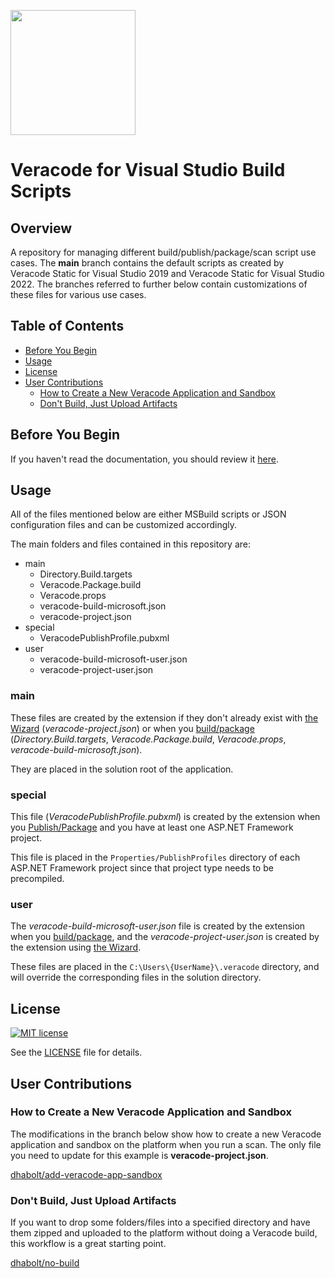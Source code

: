 <img src="https://help.veracode.com/internal/api/webapp/header/logo" width="200" /><br>

# Veracode for Visual Studio Build Scripts

## Overview

A repository for managing different build/publish/package/scan script use cases. The **main** branch contains the default scripts as created by Veracode Static for Visual Studio 2019 and Veracode Static for Visual Studio 2022. The branches referred to further below contain customizations of these files for various use cases.

## Table of Contents
- [Before You Begin](#before-you-begin)
- [Usage](#usage)
- [License](#license)
- [User Contributions](#user-contributions)
  - [How to Create a New Veracode Application and Sandbox](#how-to-create-a-new-veracode-application-and-sandbox)
  - [Don't Build, Just Upload Artifacts](#dont-build-just-upload-artifacts)

## Before You Begin

If you haven't read the documentation, you should review it [here](https://docs.veracode.com/r/About_Veracode_Static_for_Visual_Studio_New).

## Usage

All of the files mentioned below are either MSBuild scripts or JSON configuration files and can be customized accordingly.

The main folders and files contained in this repository are:
- main
  - Directory.Build.targets
  - Veracode.Package.build
  - Veracode.props
  - veracode-build-microsoft.json
  - veracode-project.json
- special
  - VeracodePublishProfile.pubxml
- user
  - veracode-build-microsoft-user.json
  - veracode-project-user.json

### main

These files are created by the extension if they don't already exist with [the Wizard](https://docs.veracode.com/r/Configure_Project_Settings_for_Veracode_Static_for_Visual_Studio?tocId=CYNHgc_zP4HHAfEVENyqYg) (*veracode-project.json*) or when you [build/package](https://docs.veracode.com/r/Custom_Workflow_Tool_Window_in_Veracode_Static_for_Visual_Studio?tocId=jR~U3bfZEP_pso7kJI3rmA) (*Directory.Build.targets*, *Veracode.Package.build*, *Veracode.props*, *veracode-build-microsoft.json*).

They are placed in the solution root of the application.

### special

This file (*VeracodePublishProfile.pubxml*) is created by the extension when you [Publish/Package](https://docs.veracode.com/r/Custom_Workflow_Tool_Window_in_Veracode_Static_for_Visual_Studio?tocId=jR~U3bfZEP_pso7kJI3rmA) and you have at least one <span>ASP.</span>NET Framework project.

This file is placed in the `Properties/PublishProfiles` directory of each <span>ASP.</span>NET Framework project since that project type needs to be precompiled.

### user

The *veracode-build-microsoft-user.json* file is created by the extension when you [build/package](https://docs.veracode.com/r/Custom_Workflow_Tool_Window_in_Veracode_Static_for_Visual_Studio?tocId=jR~U3bfZEP_pso7kJI3rmA), and the *veracode-project-user.json* is created by the extension using [the Wizard](https://docs.veracode.com/r/Configure_Project_Settings_for_Veracode_Static_for_Visual_Studio?tocId=CYNHgc_zP4HHAfEVENyqYg).

These files are placed in the `C:\Users\{UserName}\.veracode` directory, and will override the corresponding files in the solution directory.

## License
[![MIT license](https://img.shields.io/badge/License-MIT-blue.svg)](LICENSE)

See the [LICENSE](LICENSE) file for details.

## User Contributions

### How to Create a New Veracode Application and Sandbox

The modifications in the branch below show how to create a new Veracode application and sandbox on the platform when you run a scan. The only file you need to update for this example is **veracode-project.json**.

[dhabolt/add-veracode-app-sandbox](https://github.com/veracode/static-for-vs-build-scripts/tree/dhabolt/add-veracode-app-sandbox)

### Don't Build, Just Upload Artifacts

If you want to drop some folders/files into a specified directory and have them zipped and uploaded to the platform without doing a Veracode build, this workflow is a great starting point.

[dhabolt/no-build](https://github.com/veracode/static-for-vs-build-scripts/tree/dhabolt/no-build)